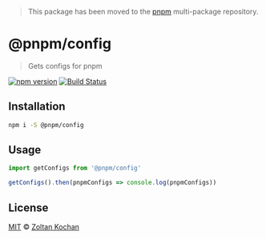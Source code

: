 > This package has been moved to the [pnpm](https://github.com/pnpm/pnpm) multi-package repository.

# @pnpm/config

> Gets configs for pnpm

<!--@shields('npm', 'travis')-->
[![npm version](https://img.shields.io/npm/v/@pnpm/config.svg)](https://www.npmjs.com/package/@pnpm/config) [![Build Status](https://img.shields.io/travis/pnpm/config/master.svg)](https://travis-ci.org/pnpm/config)
<!--/@-->

## Installation

```sh
npm i -S @pnpm/config
```

## Usage

```ts
import getConfigs from '@pnpm/config'

getConfigs().then(pnpmConfigs => console.log(pnpmConfigs))
```

## License

[MIT](./LICENSE) © [Zoltan Kochan](https://www.kochan.io/)
